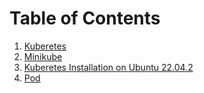 # Table of Contents
1. [Kuberetes ](01-Kubernetes.md)
2. [Minikube ](02-Minikube.md)
3. [Kuberetes Installation on Ubuntu 22.04.2 ](03-K8s-vbox-ubuntu-22.04.2.md)
4. [Pod ](04-pod.md)